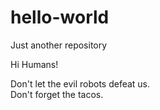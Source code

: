 # hello-world
Just another repository

Hi Humans! 

Don't let the evil robots defeat us.  
Don't forget the tacos.
